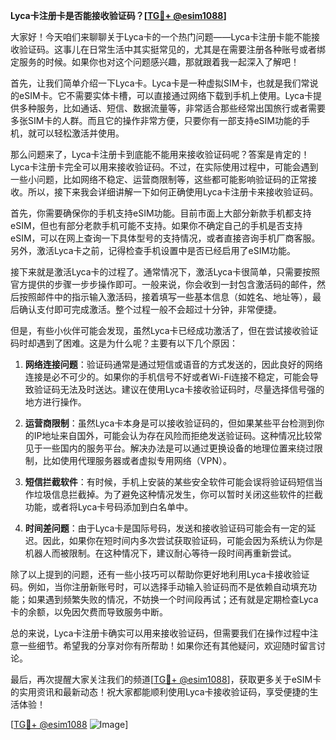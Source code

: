 **Lyca卡注册卡是否能接收验证码？[[TG💪+ @esim1088](https://t.me/s/esim1088)]**

大家好！今天咱们来聊聊关于Lyca卡的一个热门问题——Lyca卡注册卡能不能接收验证码。这事儿在日常生活中其实挺常见的，尤其是在需要注册各种账号或者绑定服务的时候。如果你也对这个问题感兴趣，那就跟着我一起深入了解吧！

首先，让我们简单介绍一下Lyca卡。Lyca卡是一种虚拟SIM卡，也就是我们常说的eSIM卡。它不需要实体卡槽，可以直接通过网络下载到手机上使用。Lyca卡提供多种服务，比如通话、短信、数据流量等，非常适合那些经常出国旅行或者需要多张SIM卡的人群。而且它的操作非常方便，只要你有一部支持eSIM功能的手机，就可以轻松激活并使用。

那么问题来了，Lyca卡注册卡到底能不能用来接收验证码呢？答案是肯定的！Lyca卡注册卡完全可以用来接收验证码。不过，在实际使用过程中，可能会遇到一些小问题，比如网络不稳定、运营商限制等，这些都可能影响验证码的正常接收。所以，接下来我会详细讲解一下如何正确使用Lyca卡注册卡来接收验证码。

首先，你需要确保你的手机支持eSIM功能。目前市面上大部分新款手机都支持eSIM，但也有部分老款手机可能不支持。如果你不确定自己的手机是否支持eSIM，可以在网上查询一下具体型号的支持情况，或者直接咨询手机厂商客服。另外，激活Lyca卡之前，记得检查手机设置中是否已经启用了eSIM功能。

接下来就是激活Lyca卡的过程了。通常情况下，激活Lyca卡很简单，只需要按照官方提供的步骤一步步操作即可。一般来说，你会收到一封包含激活码的邮件，然后按照邮件中的指示输入激活码，接着填写一些基本信息（如姓名、地址等），最后确认支付即可完成激活。整个过程一般不会超过十分钟，非常便捷。

但是，有些小伙伴可能会发现，虽然Lyca卡已经成功激活了，但在尝试接收验证码时却遇到了困难。这是为什么呢？主要有以下几个原因：

1. **网络连接问题**：验证码通常是通过短信或语音的方式发送的，因此良好的网络连接是必不可少的。如果你的手机信号不好或者Wi-Fi连接不稳定，可能会导致验证码无法及时送达。建议在使用Lyca卡接收验证码时，尽量选择信号强的地方进行操作。

2. **运营商限制**：虽然Lyca卡本身是可以接收验证码的，但如果某些平台检测到你的IP地址来自国外，可能会认为存在风险而拒绝发送验证码。这种情况比较常见于一些国内的服务平台。解决办法是可以通过更换设备的地理位置来绕过限制，比如使用代理服务器或者虚拟专用网络（VPN）。

3. **短信拦截软件**：有时候，手机上安装的某些安全软件可能会误将验证码短信当作垃圾信息拦截掉。为了避免这种情况发生，你可以暂时关闭这些软件的拦截功能，或者将Lyca卡号码添加到白名单中。

4. **时间差问题**：由于Lyca卡是国际号码，发送和接收验证码可能会有一定的延迟。因此，如果你在短时间内多次尝试获取验证码，可能会因为系统认为你是机器人而被限制。在这种情况下，建议耐心等待一段时间再重新尝试。

除了以上提到的问题，还有一些小技巧可以帮助你更好地利用Lyca卡接收验证码。例如，当你注册新账号时，可以选择手动输入验证码而不是依赖自动填充功能；如果遇到频繁失败的情况，不妨换一个时间段再试；还有就是定期检查Lyca卡的余额，以免因欠费而导致服务中断。

总的来说，Lyca卡注册卡确实可以用来接收验证码，但需要我们在操作过程中注意一些细节。希望我的分享对你有所帮助！如果你还有其他疑问，欢迎随时留言讨论。

最后，再次提醒大家关注我们的频道[[TG💪+ @esim1088](https://t.me/s/esim1088)]，获取更多关于eSIM卡的实用资讯和最新动态！祝大家都能顺利使用Lyca卡接收验证码，享受便捷的生活体验！

[[TG💪+ @esim1088](https://t.me/s/esim1088) ![Image](https://i.postimg.cc/4NQfJmqS/Snipaste-2025-05-13-00-14-12.png)]